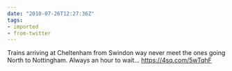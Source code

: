 ```yaml
---
date: "2010-07-26T12:27:36Z"
tags:
- imported
- from-twitter
---
```

Trains arriving at Cheltenham from Swindon way never meet the ones going North to Nottingham. Always an hour to wait… https://4sq.com/5wTqhF
